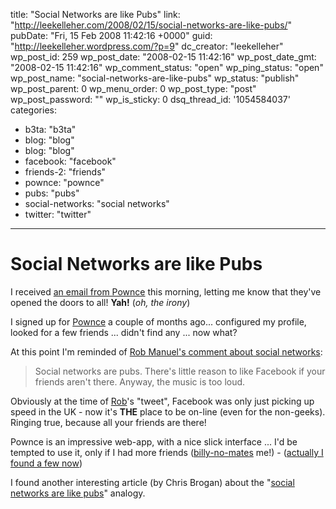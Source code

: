 title: "Social Networks are like Pubs"
link: "http://leekelleher.com/2008/02/15/social-networks-are-like-pubs/"
pubDate: "Fri, 15 Feb 2008 11:42:16 +0000"
guid: "http://leekelleher.wordpress.com/?p=9"
dc_creator: "leekelleher"
wp_post_id: 259
wp_post_date: "2008-02-15 11:42:16"
wp_post_date_gmt: "2008-02-15 11:42:16"
wp_comment_status: "open"
wp_ping_status: "open"
wp_post_name: "social-networks-are-like-pubs"
wp_status: "publish"
wp_post_parent: 0
wp_menu_order: 0
wp_post_type: "post"
wp_post_password: ""
wp_is_sticky: 0
dsq_thread_id: '1054584037'
categories:
  - b3ta: "b3ta"
  - blog: "blog"
  - blog: "blog"
  - facebook: "facebook"
  - friends-2: "friends"
  - pownce: "pownce"
  - pubs: "pubs"
  - social-networks: "social networks"
  - twitter: "twitter"

---

# Social Networks are like Pubs

I received <a href="http://www.flickr.com/photos/factoryjoe/2265397377/">an email from Pownce</a> this morning, letting me know that they've opened the doors to all! <strong>Yah!</strong> (<em>oh, the irony</em>)

I signed up for <a href="http://pownce.com/leekelleher/">Pownce</a> a couple of months ago... configured my profile, looked for a few friends ... didn't find any ... now what?

At this point I'm reminded of <a href="http://twitter.com/robmanuel/statuses/86540552">Rob Manuel's comment about social networks</a>:
<blockquote>Social networks are pubs. There's little reason to like Facebook if your friends aren't there. Anyway, the music is too loud.</blockquote>
Obviously at the time of <a href="http://en.wikipedia.org/wiki/Rob_Manuel">Rob</a>'s "tweet", Facebook was only just picking up speed in the UK - now it's <strong>THE</strong> place to be on-line (even for the non-geeks).  Ringing true, because all your friends are there!

Pownce is an impressive web-app, with a nice slick interface ... I'd be tempted to use it, only if I had more friends (<a href="http://www.urbandictionary.com/define.php?term=billy+no+mates">billy-no-mates</a> me!) - (<a href="http://pownce.com/leekelleher/friends/">actually I found a few now</a>)

I found another interesting article (by Chris Brogan) about the "<a href="http://chrisbrogan.com/social-networks-are-your-local-pub/">social networks are like pubs</a>" analogy.